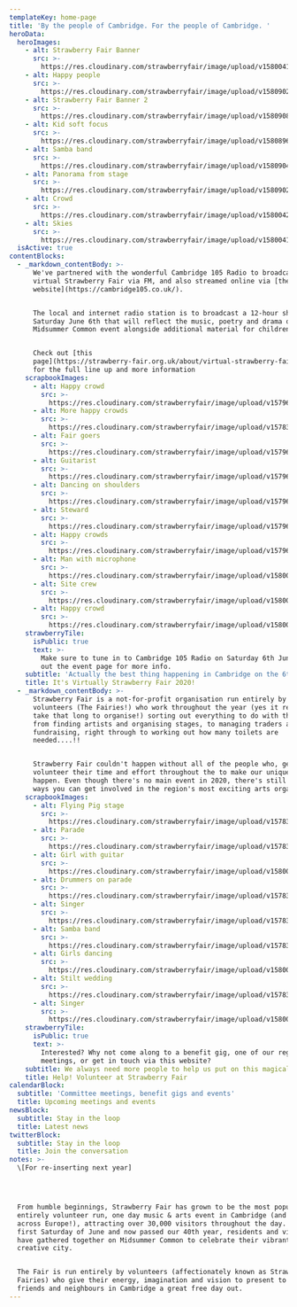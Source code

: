 ```yaml
---
templateKey: home-page
title: 'By the people of Cambridge. For the people of Cambridge. '
heroData:
  heroImages:
    - alt: Strawberry Fair Banner
      src: >-
        https://res.cloudinary.com/strawberryfair/image/upload/v1580041740/Banner/Gareth_Nunns_DSC_9179_qyvav9.jpg
    - alt: Happy people
      src: >-
        https://res.cloudinary.com/strawberryfair/image/upload/v1580902878/Banner/Hidef_mother_son_kkuljg.jpg
    - alt: Strawberry Fair Banner 2
      src: >-
        https://res.cloudinary.com/strawberryfair/image/upload/v1580908539/Banner/Hidef_sf_banner_2_p0u2oz.jpg
    - alt: Kid soft focus
      src: >-
        https://res.cloudinary.com/strawberryfair/image/upload/v1580896136/Banner/Hidef_banner_x6jywu.jpg
    - alt: Samba band
      src: >-
        https://res.cloudinary.com/strawberryfair/image/upload/v1580904067/Banner/Hidef_samba_d17yqw.jpg
    - alt: Panorama from stage
      src: >-
        https://res.cloudinary.com/strawberryfair/image/upload/v1580902733/Banner/Hidef_east_stage_oagns6.jpg
    - alt: Crowd
      src: >-
        https://res.cloudinary.com/strawberryfair/image/upload/v1580042492/Banner/18020191843_ed6f984240_4k-banner_cua4t4.jpg
    - alt: Skies
      src: >-
        https://res.cloudinary.com/strawberryfair/image/upload/v1580041738/Banner/sky_lmvpbk.jpg
  isActive: true
contentBlocks:
  - _markdown_contentBody: >-
      We've partnered with the wonderful Cambridge 105 Radio to broadcast a
      virtual Strawberry Fair via FM, and also streamed online via [their
      website](https://cambridge105.co.uk/). 


      The local and internet radio station is to broadcast a 12-hour show on
      Saturday June 6th that will reflect the music, poetry and drama of the
      Midsummer Common event alongside additional material for children.


      Check out [this
      page](https://strawberry-fair.org.uk/about/virtual-strawberry-fair-2020/)
      for the full line up and more information
    scrapbookImages:
      - alt: Happy crowd
        src: >-
          https://res.cloudinary.com/strawberryfair/image/upload/v1579684139/Image%20Scrapbook/Gareth_Nunns_275_DSC_7705_gsev57.jpg
      - alt: More happy crowds
        src: >-
          https://res.cloudinary.com/strawberryfair/image/upload/v1578398367/Image%20Scrapbook/crowd-shot2_wr9l5a.jpg
      - alt: Fair goers
        src: >-
          https://res.cloudinary.com/strawberryfair/image/upload/v1579683916/Image%20Scrapbook/Gareth_Nunns_280_DSC_7727_gonuxd.jpg
      - alt: Guitarist
        src: >-
          https://res.cloudinary.com/strawberryfair/image/upload/v1579684138/Image%20Scrapbook/Gareth_Nunns_286_DSC_7789_yyj4zc.jpg
      - alt: Dancing on shoulders
        src: >-
          https://res.cloudinary.com/strawberryfair/image/upload/v1579684138/Image%20Scrapbook/Gareth_Nunns_282_DSC_7747_ah1kyj.jpg
      - alt: Steward
        src: >-
          https://res.cloudinary.com/strawberryfair/image/upload/v1579684382/Image%20Scrapbook/Gareth_Nunns_259_DSC_7639_xdpod8.jpg
      - alt: Happy crowds
        src: >-
          https://res.cloudinary.com/strawberryfair/image/upload/v1579684375/Image%20Scrapbook/Gareth_Nunns_254_DSC_7613_m1a3ya.jpg
      - alt: Man with microphone
        src: >-
          https://res.cloudinary.com/strawberryfair/image/upload/v1580043119/Image%20Scrapbook/Gareth_Nunns_241_DSC_7520_oti2y2.jpg
      - alt: Site crew
        src: >-
          https://res.cloudinary.com/strawberryfair/image/upload/v1580042719/Image%20Scrapbook/Gareth_Nunns_017_DSC_6323_dwwkgi.jpg
      - alt: Happy crowd
        src: >-
          https://res.cloudinary.com/strawberryfair/image/upload/v1580043133/Image%20Scrapbook/Gareth_Nunns_200_DSC_7249_r4y9yu.jpg
    strawberryTile:
      isPublic: true
      text: >-
        Make sure to tune in to Cambridge 105 Radio on Saturday 6th June. Check
        out the event page for more info.
    subtitle: 'Actually the best thing happening in Cambridge on the 6th June ... '
    title: It's Virtually Strawberry Fair 2020!
  - _markdown_contentBody: >-
      Strawberry Fair is a not-for-profit organisation run entirely by a team of
      volunteers (The Fairies!) who work throughout the year (yes it really does
      take that long to organise!) sorting out everything to do with the Fair;
      from finding artists and organising stages, to managing traders and
      fundraising, right through to working out how many toilets are
      needed....!!


      Strawberry Fair couldn't happen without all of the people who, generously,
      volunteer their time and effort throughout the to make our unique event
      happen. Even though there's no main event in 2020, there's still loads of
      ways you can get involved in the region's most exciting arts organisation.
    scrapbookImages:
      - alt: Flying Pig stage
        src: >-
          https://res.cloudinary.com/strawberryfair/image/upload/v1578398367/Image%20Scrapbook/band_melwuk.jpg
      - alt: Parade
        src: >-
          https://res.cloudinary.com/strawberryfair/image/upload/v1578398367/Image%20Scrapbook/banner-carrying_m0ufmy.jpg
      - alt: Girl with guitar
        src: >-
          https://res.cloudinary.com/strawberryfair/image/upload/v1580043160/Image%20Scrapbook/Gareth_Nunns_147_DSC_6981_kbsxhn.jpg
      - alt: Drummers on parade
        src: >-
          https://res.cloudinary.com/strawberryfair/image/upload/v1578398411/Image%20Scrapbook/drums_pgyyyt.jpg
      - alt: Singer
        src: >-
          https://res.cloudinary.com/strawberryfair/image/upload/v1578398367/Image%20Scrapbook/guitar-girl_srefgz.jpg
      - alt: Samba band
        src: >-
          https://res.cloudinary.com/strawberryfair/image/upload/v1578398367/Image%20Scrapbook/instruments_lral6p.jpg
      - alt: Girls dancing
        src: >-
          https://res.cloudinary.com/strawberryfair/image/upload/v1580042736/Image%20Scrapbook/Gareth_Nunns_207_DSC_7285_wxuk6q.jpg
      - alt: Stilt wedding
        src: >-
          https://res.cloudinary.com/strawberryfair/image/upload/v1578398367/Image%20Scrapbook/stilts_g7oq1b.jpg
      - alt: Singer
        src: >-
          https://res.cloudinary.com/strawberryfair/image/upload/v1580043113/Image%20Scrapbook/Gareth_Nunns_253_DSC_7609_d49scp.jpg
    strawberryTile:
      isPublic: true
      text: >-
        Interested? Why not come along to a benefit gig, one of our regular
        meetings, or get in touch via this website?
    subtitle: We always need more people to help us put on this magical day
    title: Help! Volunteer at Strawberry Fair
calendarBlock:
  subtitle: 'Committee meetings, benefit gigs and events'
  title: Upcoming meetings and events
newsBlock:
  subtitle: Stay in the loop
  title: Latest news
twitterBlock:
  subtitle: Stay in the loop
  title: Join the conversation
notes: >-
  \[For re-inserting next year]




  From humble beginnings, Strawberry Fair has grown to be the most popular free,
  entirely volunteer run, one day music & arts event in Cambridge (and probably
  across Europe!), attracting over 30,000 visitors throughout the day. On the
  first Saturday of June and now passed our 40th year, residents and visitors
  have gathered together on Midsummer Common to celebrate their vibrant and
  creative city.


  The Fair is run entirely by volunteers (affectionately known as Strawberry
  Fairies) who give their energy, imagination and vision to present to their
  friends and neighbours in Cambridge a great free day out.
---
```



